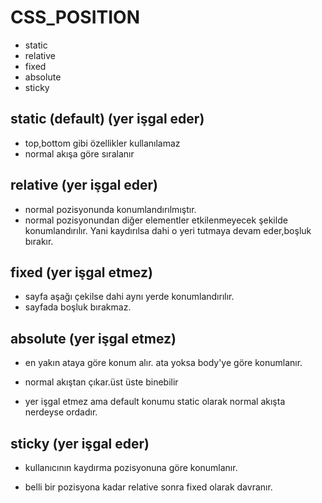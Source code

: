 # CSS_POSITION
- static
- relative
- fixed
- absolute
- sticky

## static (default) (yer işgal eder)

- top,bottom gibi özellikler kullanılamaz
- normal akışa göre sıralanır

## relative (yer işgal eder)

- normal pozisyonunda konumlandırılmıştır.
- normal pozisyonundan diğer elementler etkilenmeyecek şekilde konumlandırılır. Yani kaydırılsa dahi o yeri tutmaya devam eder,boşluk bırakır.

## fixed (yer işgal etmez)

- sayfa aşağı çekilse dahi aynı yerde konumlandırılır.
- sayfada boşluk bırakmaz.

## absolute (yer işgal etmez)

- en yakın ataya göre konum alır. ata yoksa body'ye göre konumlanır.

- normal akıştan çıkar.üst üste binebilir

- yer işgal etmez ama default konumu static olarak normal akışta nerdeyse ordadır.

## sticky (yer işgal eder)

- kullanıcının kaydırma pozisyonuna göre konumlanır.

- belli bir pozisyona kadar relative sonra fixed olarak davranır.